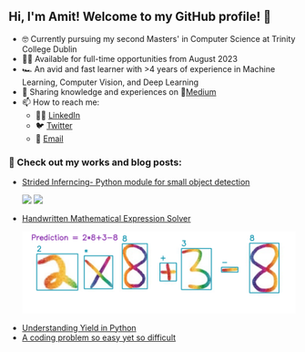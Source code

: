 ## Hi, I'm Amit! Welcome to my GitHub profile! 👋

* 🤓 Currently pursuing my second Masters' in Computer Science at Trinity College Dublin
* 👨‍💻 Available for full-time opportunities from August 2023
* 🏎️ An avid and fast learner with >4 years of experience in Machine Learning, Computer Vision, and Deep Learning
* 📝 Sharing knowledge and experiences on 📓[Medium](https://amitamola.medium.com/)
* 📫 How to reach me: 
    * 👨‍💼 [LinkedIn](https://www.linkedin.com/in/amitamola/)
    * 🐦 [Twitter](https://twitter.com/amit_amola)
    * 📧 [Email](mailto:amitamola.dun@gmail.com)

### 🎯 Check out my works and blog posts:
   * [Strided Inferncing- Python module for small object detection](https://github.com/Bridgei2i/strided_inference)
        <p float="center">
          <img src="https://github.com/Bridgei2i/strided_inference/blob/master/images/result_without_strided.jpg"  width="350">
          <img src="https://github.com/Bridgei2i/strided_inference/blob/master/images/result_with_strided.jpg"  width="350">
        </p>
   * [Handwritten Mathematical Expression Solver](https://github.com/amitamola/maths_expression_solver_ml_project)
        <p float="center">
          <img src="https://github.com/amitamola/maths_expression_solver_ml_project/blob/main/solved.png"  width="600">
        </p>
   * [Understanding Yield in Python](https://amitamola.medium.com/understanding-yield-in-python-b11e7e23d674)
   * [A coding problem so easy yet so difficult](https://amitamola.medium.com/a-problem-so-easy-yet-so-difficult-d46c347531d1)
